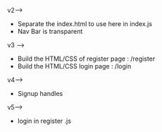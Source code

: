 v2-->

* Separate the index.html to use here in  index.js
* Nav Bar is transparent


v3 -->

* Build the HTML/CSS of register page  : /register
* Build the HTML/CSS login page : /login


v4-->
* Signup handles

v5-->
* login in register .js